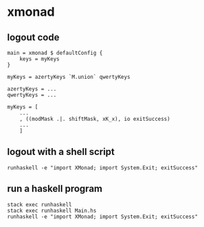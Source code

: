# xmonad

## logout code
```
main = xmonad $ defaultConfig {
    keys = myKeys
}

myKeys = azertyKeys `M.union` qwertyKeys

azertyKeys = ...
qwertyKeys = ...

myKeys = [
    ...
    , ((modMask .|. shiftMask, xK_x), io exitSuccess)
    ...
    ]
```

## logout with a shell script
```
runhaskell -e "import XMonad; import System.Exit; exitSuccess"
```

## run a haskell program
```
stack exec runhaskell
stack exec runhaskell Main.hs
runhaskell -e "import XMonad; import System.Exit; exitSuccess"
```
